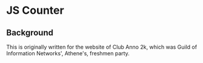 # JS Counter
## Background
This is originally written for the website of Club Anno 2k, which was Guild of Information Networks', Athene's, freshmen party.